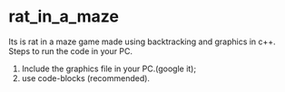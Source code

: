 # rat_in_a_maze
Its is rat in a maze game made using backtracking and graphics in c++.
Steps to run the code in your PC.
1. Include the graphics file in your PC.(google it);
2. use code-blocks (recommended).
